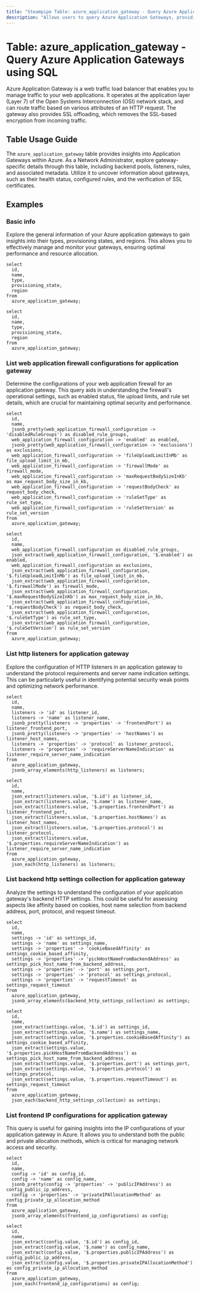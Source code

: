```yaml
---
title: "Steampipe Table: azure_application_gateway - Query Azure Application Gateways using SQL"
description: "Allows users to query Azure Application Gateways, providing detailed information about the configuration and status of each gateway."
---
```


# Table: azure_application_gateway - Query Azure Application Gateways using SQL

Azure Application Gateway is a web traffic load balancer that enables you to manage traffic to your web applications. It operates at the application layer (Layer 7) of the Open Systems Interconnection (OSI) network stack, and can route traffic based on various attributes of an HTTP request. The gateway also provides SSL offloading, which removes the SSL-based encryption from incoming traffic.

## Table Usage Guide

The `azure_application_gateway` table provides insights into Application Gateways within Azure. As a Network Administrator, explore gateway-specific details through this table, including backend pools, listeners, rules, and associated metadata. Utilize it to uncover information about gateways, such as their health status, configured rules, and the verification of SSL certificates.

## Examples

### Basic info
Explore the general information of your Azure application gateways to gain insights into their types, provisioning states, and regions. This allows you to effectively manage and monitor your gateways, ensuring optimal performance and resource allocation.

```sql+postgres
select
  id,
  name,
  type,
  provisioning_state,
  region
from
  azure_application_gateway;
```

```sql+sqlite
select
  id,
  name,
  type,
  provisioning_state,
  region
from
  azure_application_gateway;
```

### List web application firewall configurations for application gateway
Determine the configurations of your web application firewall for an application gateway. This query aids in understanding the firewall's operational settings, such as enabled status, file upload limits, and rule set details, which are crucial for maintaining optimal security and performance.

```sql+postgres
select
  id,
  name,
  jsonb_pretty(web_application_firewall_configuration -> 'disabledRuleGroups') as disabled_rule_groups,
  web_application_firewall_configuration -> 'enabled' as enabled,
  jsonb_pretty(web_application_firewall_configuration -> 'exclusions') as exclusions,
  web_application_firewall_configuration -> 'fileUploadLimitInMb' as file_upload_limit_in_mb,
  web_application_firewall_configuration -> 'firewallMode' as firewall_mode,
  web_application_firewall_configuration -> 'maxRequestBodySizeInKb' as max_request_body_size_in_kb,
  web_application_firewall_configuration -> 'requestBodyCheck' as request_body_check,
  web_application_firewall_configuration -> 'ruleSetType' as rule_set_type,
  web_application_firewall_configuration -> 'ruleSetVersion' as rule_set_version
from
  azure_application_gateway;
```

```sql+sqlite
select
  id,
  name,
  web_application_firewall_configuration as disabled_rule_groups,
  json_extract(web_application_firewall_configuration, '$.enabled') as enabled,
  web_application_firewall_configuration as exclusions,
  json_extract(web_application_firewall_configuration, '$.fileUploadLimitInMb') as file_upload_limit_in_mb,
  json_extract(web_application_firewall_configuration, '$.firewallMode') as firewall_mode,
  json_extract(web_application_firewall_configuration, '$.maxRequestBodySizeInKb') as max_request_body_size_in_kb,
  json_extract(web_application_firewall_configuration, '$.requestBodyCheck') as request_body_check,
  json_extract(web_application_firewall_configuration, '$.ruleSetType') as rule_set_type,
  json_extract(web_application_firewall_configuration, '$.ruleSetVersion') as rule_set_version
from
  azure_application_gateway;
```

### List http listeners for application gateway
Explore the configuration of HTTP listeners in an application gateway to understand the protocol requirements and server name indication settings. This can be particularly useful in identifying potential security weak points and optimizing network performance.

```sql+postgres
select
  id,
  name,
  listeners -> 'id' as listener_id,
  listeners -> 'name' as listener_name,
  jsonb_pretty(listeners -> 'properties' -> 'frontendPort') as listener_frontend_port,
  jsonb_pretty(listeners -> 'properties' -> 'hostNames') as listener_host_names,
  listeners -> 'properties' -> 'protocol' as listener_protocol,
  listeners -> 'properties' -> 'requireServerNameIndication' as listener_require_server_name_indication
from
  azure_application_gateway,
  jsonb_array_elements(http_listeners) as listeners;
```

```sql+sqlite
select
  id,
  name,
  json_extract(listeners.value, '$.id') as listener_id,
  json_extract(listeners.value, '$.name') as listener_name,
  json_extract(listeners.value, '$.properties.frontendPort') as listener_frontend_port,
  json_extract(listeners.value, '$.properties.hostNames') as listener_host_names,
  json_extract(listeners.value, '$.properties.protocol') as listener_protocol,
  json_extract(listeners.value, '$.properties.requireServerNameIndication') as listener_require_server_name_indication
from
  azure_application_gateway,
  json_each(http_listeners) as listeners;
```

### List backend http settings collection for application gateway
Analyze the settings to understand the configuration of your application gateway's backend HTTP settings. This could be useful for assessing aspects like affinity based on cookies, host name selection from backend address, port, protocol, and request timeout.

```sql+postgres
select
  id,
  name,
  settings -> 'id' as settings_id,
  settings -> 'name' as settings_name,
  settings -> 'properties' -> 'cookieBasedAffinity' as settings_cookie_based_affinity,
  settings -> 'properties' -> 'pickHostNameFromBackendAddress' as settings_pick_host_name_from_backend_address,
  settings -> 'properties' -> 'port' as settings_port,
  settings -> 'properties' -> 'protocol' as settings_protocol,
  settings -> 'properties' -> 'requestTimeout' as settings_request_timeout
from
  azure_application_gateway,
  jsonb_array_elements(backend_http_settings_collection) as settings;
```

```sql+sqlite
select
  id,
  name,
  json_extract(settings.value, '$.id') as settings_id,
  json_extract(settings.value, '$.name') as settings_name,
  json_extract(settings.value, '$.properties.cookieBasedAffinity') as settings_cookie_based_affinity,
  json_extract(settings.value, '$.properties.pickHostNameFromBackendAddress') as settings_pick_host_name_from_backend_address,
  json_extract(settings.value, '$.properties.port') as settings_port,
  json_extract(settings.value, '$.properties.protocol') as settings_protocol,
  json_extract(settings.value, '$.properties.requestTimeout') as settings_request_timeout
from
  azure_application_gateway,
  json_each(backend_http_settings_collection) as settings;
```

### List frontend IP configurations for application gateway
This query is useful for gaining insights into the IP configurations of your application gateway in Azure. It allows you to understand both the public and private allocation methods, which is critical for managing network access and security.

```sql+postgres
select
  id,
  name,
  config -> 'id' as config_id,
  config -> 'name' as config_name,
  jsonb_pretty(config -> 'properties' -> 'publicIPAddress') as config_public_ip_address,
  config -> 'properties' -> 'privateIPAllocationMethod' as config_private_ip_allocation_method
from
  azure_application_gateway,
  jsonb_array_elements(frontend_ip_configurations) as config;
```

```sql+sqlite
select
  id,
  name,
  json_extract(config.value, '$.id') as config_id,
  json_extract(config.value, '$.name') as config_name,
  json_extract(config.value, '$.properties.publicIPAddress') as config_public_ip_address,
  json_extract(config.value, '$.properties.privateIPAllocationMethod') as config_private_ip_allocation_method
from
  azure_application_gateway,
  json_each(frontend_ip_configurations) as config;
```